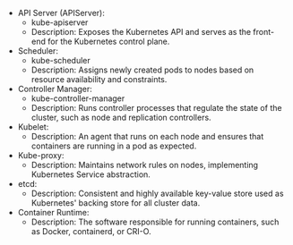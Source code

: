 * API Server (APIServer):
    * kube-apiserver
    * Description: Exposes the Kubernetes API and serves as the front-end for the Kubernetes control plane.
* Scheduler:
    * kube-scheduler
    * Description: Assigns newly created pods to nodes based on resource availability and constraints.
* Controller Manager:
    * kube-controller-manager
    * Description: Runs controller processes that regulate the state of the cluster, such as node and replication controllers.
* Kubelet:
    * Description: An agent that runs on each node and ensures that containers are running in a pod as expected.
* Kube-proxy:
    * Description: Maintains network rules on nodes, implementing Kubernetes Service abstraction.
* etcd:
    * Description: Consistent and highly available key-value store used as Kubernetes' backing store for all cluster data.
* Container Runtime:
    * Description: The software responsible for running containers, such as Docker, containerd, or CRI-O.